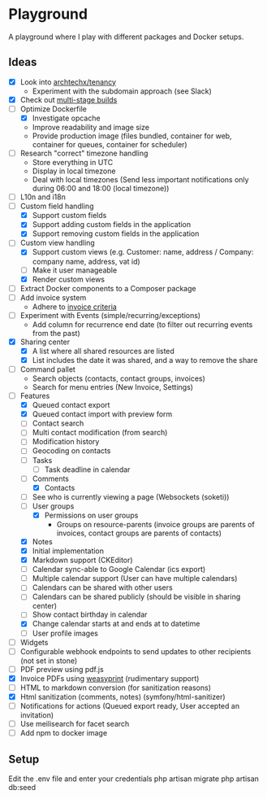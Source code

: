 # Playground

A playground where I play with different packages and Docker setups. 

## Ideas

- [x] Look into [archtechx/tenancy](https://github.com/archtechx/tenancy) 
  - Experiment with the subdomain approach (see Slack)
- [x] Check out [multi-stage builds](https://docs.docker.com/build/building/multi-stage/) 
- [ ] Optimize Dockerfile
  - [x] Investigate opcache
  - Improve readability and image size
  - Provide production image (files bundled, container for web, container for queues, container for scheduler)
- [ ] Research "correct" timezone handling
  - Store everything in UTC
  - Display in local timezone
  - Deal with local timezones (Send less important notifications only during 06:00 and 18:00 (local timezone))
- [ ] L10n and i18n
- [ ] Custom field handling
  - [x] Support custom fields
  - [x] Support adding custom fields in the application
  - [x] Support removing custom fields in the application
- [ ] Custom view handling
  - [x] Support custom views (e.g. Customer: name, address / Company: company name, address, vat id) 
  - [ ] Make it user manageable
  - [x] Render custom views
- [ ] Extract Docker components to a Composer package
- [ ] Add invoice system
  - Adhere to [invoice criteria](https://www.wko.at/service/steuern/Erfordernisse-einer-Rechnung.html)
- [ ] Experiment with Events (simple/recurring/exceptions)
  - Add column for recurrence end date (to filter out recurring events from the past)
- [x] Sharing center
  - [x] A list where all shared resources are listed
  - [x] List includes the date it was shared, and a way to remove the share
- [ ] Command pallet
  - Search objects (contacts, contact groups, invoices)
  - Search for menu entries (New Invoice, Settings)
- [ ] Features
  - [x] Queued contact export
  - [x] Queued contact import with preview form 
  - [ ] Contact search
  - [ ] Multi contact modification (from search)
  - [ ] Modification history
  - [ ] Geocoding on contacts
  - [ ] Tasks
    - [ ] Task deadline in calendar
  - [ ] Comments
    - [x] Contacts
  - [ ] See who is currently viewing a page (Websockets (soketi))
  - [ ] User groups
    - [x] Permissions on user groups
      - Groups on resource-parents (invoice groups are parents of invoices, contact groups are parents of contacts)
  - [x] Notes 
  -   [x] Initial implementation
  -   [x] Markdown support (CKEditor)
  - [ ] Calendar sync-able to Google Calendar (ics export)
  - [ ] Multiple calendar support (User can have multiple calendars)
  - [ ] Calendars can be shared with other users
  - [ ] Calendars can be shared publicly (should be visible in sharing center)
  - [ ] Show contact birthday in calendar
  - [x] Change calendar starts at and ends at to datetime
  - [ ] User profile images
- [ ] Widgets
- [ ] Configurable webhook endpoints to send updates to other recipients (not set in stone)
- [ ] PDF preview using pdf.js
- [x] Invoice PDFs using [weasyprint](https://weasyprint.org/) (rudimentary support)
- [ ] HTML to markdown conversion (for sanitization reasons)
- [x] Html sanitization (comments, notes) (symfony/html-sanitizer)
- [ ] Notifications for actions (Queued export ready, User accepted an invitation)
- [ ] Use meilisearch for facet search
- [ ] Add npm to docker image

## Setup

Edit the .env file and enter your credentials
php artisan migrate
php artisan db:seed
